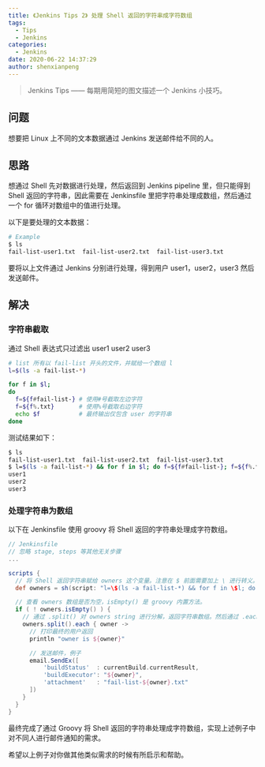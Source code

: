 ```yaml
---
title: 《Jenkins Tips 2》 处理 Shell 返回的字符串成字符数组
tags:
  - Tips
  - Jenkins
categories:
  - Jenkins
date: 2020-06-22 14:37:29
author: shenxianpeng
---
```


> Jenkins Tips —— 每期用简短的图文描述一个 Jenkins 小技巧。

## 问题

想要把 Linux 上不同的文本数据通过 Jenkins 发送邮件给不同的人。

<!-- more -->

## 思路

想通过 Shell 先对数据进行处理，然后返回到 Jenkins pipeline 里，但只能得到 Shell 返回的字符串，因此需要在 Jenkinsfile 里把字符串处理成数组，然后通过一个 for 循环对数组中的值进行处理。

以下是要处理的文本数据：

```bash
# Example
$ ls
fail-list-user1.txt  fail-list-user2.txt  fail-list-user3.txt
```
要将以上文件通过 Jenkins 分别进行处理，得到用户 user1，user2，user3 然后发送邮件。

## 解决

### 字符串截取

通过 Shell 表达式只过滤出 user1 user2 user3

```bash
# list 所有以 fail-list 开头的文件，并赋给一个数组 l
l=$(ls -a fail-list-*)

for f in $l; 
do 
  f=${f#fail-list-} # 使用#号截取左边字符
  f=${f%.txt}       # 使用%号截取右边字符
  echo $f           # 最终输出仅包含 user 的字符串
done
```

测试结果如下：

```bash
$ ls
fail-list-user1.txt  fail-list-user2.txt  fail-list-user3.txt
$ l=$(ls -a fail-list-*) && for f in $l; do f=${f#fail-list-}; f=${f%.txt}; echo $f ; done;
user1
user2
user3
```

### 处理字符串为数组

以下在 Jenkinsfile 使用 groovy 将 Shell 返回的字符串处理成字符数组。

```groovy
// Jenkinsfile 
// 忽略 stage, steps 等其他无关步骤
...

scripts {
  // 将 Shell 返回字符串赋给 owners 这个变量。注意在 $ 前面需要加上 \ 进行转义。
  def owners = sh(script: "l=\$(ls -a fail-list-*) && for f in \$l; do f=\${f#fail-list-}; f=\${f%.txt}; echo \$f ; done;", returnStdout:true).trim()

  // 查看 owners 数组是否为空，isEmpty() 是 groovy 内置方法。
  if ( ! owners.isEmpty() ) {
    // 通过 .split() 对 owners string 进行分解，返回字符串数组。然后通过 .each() 对返回的字符串数组进行循环。
    owners.split().each { owner ->
      // 打印最终的用户返回
      println "owner is ${owner}"

      // 发送邮件，例子
      email.SendEx([
          'buildStatus'  : currentBuild.currentResult,
          'buildExecutor': "${owner}",
          'attachment'   : "fail-list-${owner}.txt"
      ])
    }
  }
}
```

最终完成了通过 Groovy 将 Shell 返回的字符串处理成字符数组，实现上述例子中对不同人进行邮件通知的需求。

希望以上例子对你做其他类似需求的时候有所启示和帮助。
